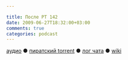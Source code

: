 ```yaml
---

title: После РТ 142
date: 2009-06-27T18:32:00+03:00
comments: true
categories: podcast
---
```

[аудио](http://cdn.radio-t.com/rt142post.mp3) ● [пиратский torrent](http://pirates.radio-t.com/torrents/rt142post.mp3.torrent) ● [лог чата](http://chat.radio-t.com/logs/radio-t-142.html) ● [wiki](http://wiki.radio-t.com/%D0%9F%D0%BE%D1%81%D0%BB%D0%B5_%D0%A0%D0%A2_142)<audio src="http://cdn.radio-t.com/rt142post.mp3" preload="none">
